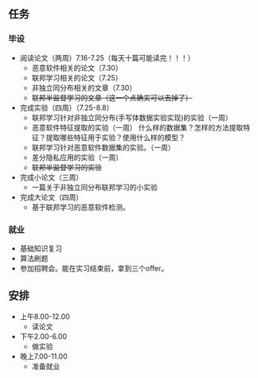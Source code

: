 
## 任务
### 毕设
* 阅读论文（两周）7.16-7.25（每天十篇可能读完！！！）
  * 恶意软件相关的论文（7.30）
  * 联邦学习相关的论文（7.25）
  * 非独立同分布相关的文章（7.30）
  * ~~联邦半监督学习的文章（这一个点确实可以去掉了）~~
* 完成实验（四周）（7.25-8.8）
  * 联邦学习针对非独立同分布(手写体数据实验实现)的实验（一周）
  * 恶意软件特征提取的实验（一周） 什么样的数据集？怎样的方法提取特征？提取哪些特征用于实验？使用什么样的模型？
  * 联邦学习针对恶意软件数据集的实验。（一周）
  * 差分隐私应用的实验（一周）
  * ~~联邦半监督学习的实验~~
* 完成小论文（三周）
  * 一篇关于非独立同分布联邦学习的小实验
* 完成大论文（四周）
  * 基于联邦学习的恶意软件检测。


### 就业

* 基础知识复习
* 算法刷题
* 参加招聘会。能在实习结束前，拿到三个offer。




## 安排

* 上午8.00-12.00
  * 读论文
* 下午2.00-6.00 
  * 做实验
* 晚上7.00-11.00 
  * 准备就业

